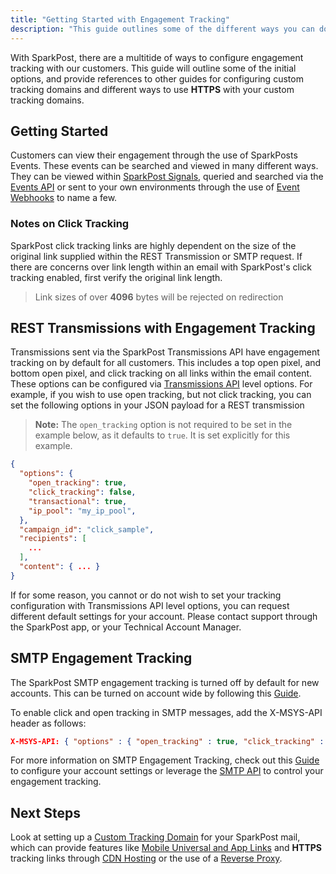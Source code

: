 ```yaml
---
title: "Getting Started with Engagement Tracking"
description: "This guide outlines some of the different ways you can do engagement tracking with SparkPost"
---
```


With SparkPost, there are a multitide of ways to configure engagement tracking with our customers.  This guide will outline some of the initial options, and provide references to other guides for configuring custom tracking domains and different ways to use **HTTPS** with your custom tracking domains.

## Getting Started
Customers can view their engagement through the use of SparkPosts Events.  These events can be searched and viewed in many different ways.  They can be viewed within [SparkPost Signals](https://www.sparkpost.com/docs/reporting/signals-analytics/), queried and searched via the [Events API](https://developers.sparkpost.com/api/events/) or sent to your own environments through the use of [Event Webhooks](https://developers.sparkpost.com/api/webhooks/) to name a few.


### Notes on Click Tracking
SparkPost click tracking links are highly dependent on the size of the original link supplied within the REST Transmission or SMTP request.  If there are concerns over link length within an email with SparkPost's click tracking enabled, first verify the original link length.

> Link sizes of over **4096** bytes will be rejected on redirection

## REST Transmissions with Engagement Tracking
Transmissions sent via the SparkPost Transmissions API have engagement tracking on by default for all customers.  This includes a top open pixel, and bottom open pixel, and click tracking on all links within the email content.  These options can be configured via [Transmissions API](https://developers.sparkpost.com/api/transmissions/) level options.  For example, if you wish to use open tracking, but not click tracking, you can set the following options in your JSON payload for a REST transmission

> **Note:** The `open_tracking` option is not required to be set in the example below, as it defaults to `true`.  It is set explicitly for this example.


```json
{
  "options": {
    "open_tracking": true,
    "click_tracking": false,
    "transactional": true,
    "ip_pool": "my_ip_pool",
  },
  "campaign_id": "click_sample",
  "recipients": [
    ...
  ],
  "content": { ... }
}
```

If for some reason, you cannot or do not wish to set your tracking configuration with Transmissions API level options, you can request different default settings for your account.  Please contact support through the SparkPost app, or your Technical Account Manager.

## SMTP Engagement Tracking
The SparkPost SMTP engagement tracking is turned off by default for new accounts.  This can be turned on account wide by following this [Guide](https://www.sparkpost.com/docs/tech-resources/smtp-engagement-tracking/).

To enable click and open tracking in SMTP messages, add the X-MSYS-API header as follows:

```json
X-MSYS-API: { "options" : { "open_tracking" : true, "click_tracking" : true } }
```

For more information on SMTP Engagement Tracking, check out this [Guide](https://www.sparkpost.com/docs/tech-resources/smtp-engagement-tracking/) to configure your account settings or leverage the [SMTP API](https://developers.sparkpost.com/api/smtp/) to control your engagement tracking. 


## Next Steps
Look at setting up a [Custom Tracking Domain](https://www.sparkpost.com/docs/tech-resources/enabling-multiple-custom-tracking-domains/) for your SparkPost mail, which can provide features like [Mobile Universal and App Links](https://www.sparkpost.com/docs/tech-resources/enabling-multiple-custom-tracking-domains/) and **HTTPS** tracking links through [CDN Hosting](https://www.sparkpost.com/docs/tech-resources/enabling-https-engagement-tracking-on-sparkpost/) or the use of a [Reverse Proxy](https://www.sparkpost.com/docs/tech-resources/using-proxy-https-tracking-domain/).